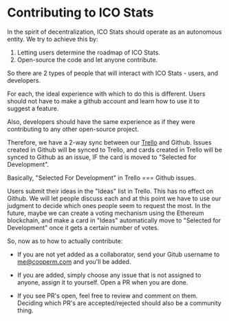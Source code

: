 # Contributing to ICO Stats

In the spirit of decentralization, ICO Stats should operate as an autonomous
entity. We try to achieve this by:

1. Letting users determine the roadmap of ICO Stats.
2. Open-source the code and let anyone contribute.

So there are 2 types of people that will interact with ICO Stats - users, and developers.

For each, the ideal experience with which to do this is different. Users should
not have to make a github account and learn how to use it to suggest a feature.

Also, developers should have the same experience as if they were contributing to
any other open-source project.

Therefore, we have a 2-way sync between our
[Trello](https://trello.com/b/UnsBjG3k/ico-stats-roadmap) and Github. Issues
created in Github will be synced to Trello, and cards created in Trello will be
synced to Github as an issue, IF the card is moved to "Selected for
Development".

Basically, "Selected For Development" in Trello === Github issues.

Users submit their ideas in the "Ideas" list in Trello. This has no effect on
Github. We will let people discuss each and at this point we have to use our
judgment to decide which ones people seem to request the most. In the future,
maybe we can create a voting mechanism using the Ethereum blockchain, and
make a card in "Ideas" automatically move to "Selected for Development" once
it gets a certain number of votes.

So, now as to how to actually contribute:

* If you are not yet added as a collaborator, send your Gitub username to
[me@cooperm.com](mailto:me@cooperm.com) and you'll be added.

* If you are added, simply choose any issue that is not assigned to anyone,
assign it to yourself. Open a PR when you are done.

* If you see PR's open, feel free to review and comment on them. Deciding which
PR's are accepted/rejected should also be a community thing.
